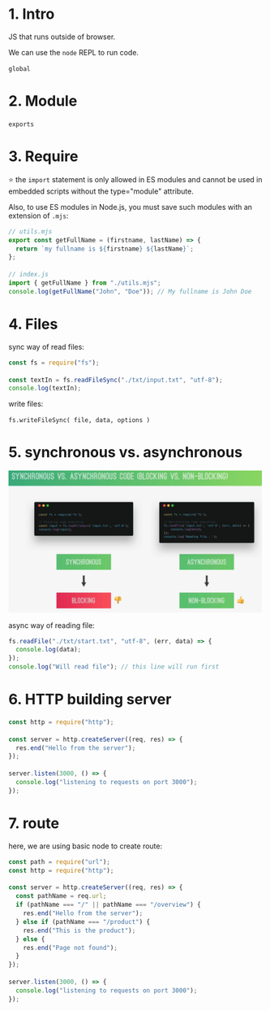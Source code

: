 # 1. Intro

JS that runs outside of browser.

We can use the `node` REPL to run code.

`global`

# 2. Module

`exports`

# 3. Require

⭐️ the `import` statement is only allowed in ES modules and cannot be used in embedded scripts without the type="module" attribute.

Also, to use ES modules in Node.js, you must save such modules with an extension of `.mjs`:

```js
// utils.mjs
export const getFullName = (firstname, lastName) => {
  return `my fullname is ${firstname} ${lastName}`;
};

// index.js
import { getFullName } from "./utils.mjs";
console.log(getFullName("John", "Doe")); // My fullname is John Doe
```

# 4. Files

sync way of read files:

```js
const fs = require("fs");

const textIn = fs.readFileSync("./txt/input.txt", "utf-8");
console.log(textIn);
```

write files:

`fs.writeFileSync( file, data, options )`

# 5. synchronous vs. asynchronous

<img src="../images/Back-end/async:unblocking.png" width="500">

async way of reading file:

```js
fs.readFile("./txt/start.txt", "utf-8", (err, data) => {
  console.log(data);
});
console.log("Will read file"); // this line will run first
```

# 6. HTTP building server

```js
const http = require("http");

const server = http.createServer((req, res) => {
  res.end("Hello from the server");
});

server.listen(3000, () => {
  console.log("listening to requests on port 3000");
});
```

# 7. route

here, we are using basic node to create route:

```js
const path = require("url");
const http = require("http");

const server = http.createServer((req, res) => {
  const pathName = req.url;
  if (pathName === "/" || pathName === "/overview") {
    res.end("Hello from the server");
  } else if (pathName === "/product") {
    res.end("This is the product");
  } else {
    res.end("Page not found");
  }
});

server.listen(3000, () => {
  console.log("listening to requests on port 3000");
});
```

